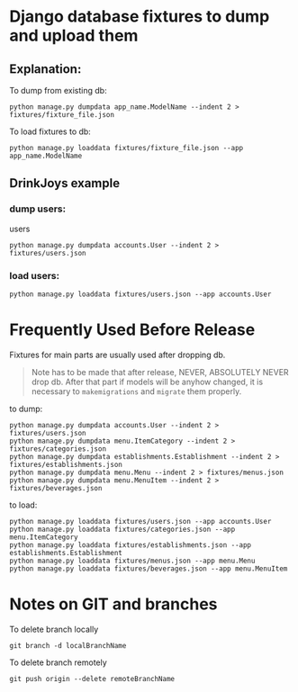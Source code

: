 # Django database fixtures to dump and upload them

## Explanation:
To dump from existing db:

```shell
python manage.py dumpdata app_name.ModelName --indent 2 > fixtures/fixture_file.json
```

To load fixtures to db:

```shell
python manage.py loaddata fixtures/fixture_file.json --app app_name.ModelName
```

## DrinkJoys example

### dump users:

users
```shell
python manage.py dumpdata accounts.User --indent 2 > fixtures/users.json
```

### load users:
```shell
python manage.py loaddata fixtures/users.json --app accounts.User
```


# Frequently Used Before Release

Fixtures for main parts are usually used after dropping db.

> Note has to be made that after release, NEVER, ABSOLUTELY NEVER drop db. After that part if models will be anyhow changed, it is necessary to `makemigrations` and `migrate` them properly.

to dump:
```shell
python manage.py dumpdata accounts.User --indent 2 > fixtures/users.json
python manage.py dumpdata menu.ItemCategory --indent 2 > fixtures/categories.json
python manage.py dumpdata establishments.Establishment --indent 2 > fixtures/establishments.json
python manage.py dumpdata menu.Menu --indent 2 > fixtures/menus.json
python manage.py dumpdata menu.MenuItem --indent 2 > fixtures/beverages.json
```

to load:
```shell
python manage.py loaddata fixtures/users.json --app accounts.User
python manage.py loaddata fixtures/categories.json --app menu.ItemCategory
python manage.py loaddata fixtures/establishments.json --app establishments.Establishment
python manage.py loaddata fixtures/menus.json --app menu.Menu
python manage.py loaddata fixtures/beverages.json --app menu.MenuItem
```


# Notes on GIT and branches

To delete branch locally
```shell
git branch -d localBranchName
```

To delete branch remotely
```shell
git push origin --delete remoteBranchName
```
